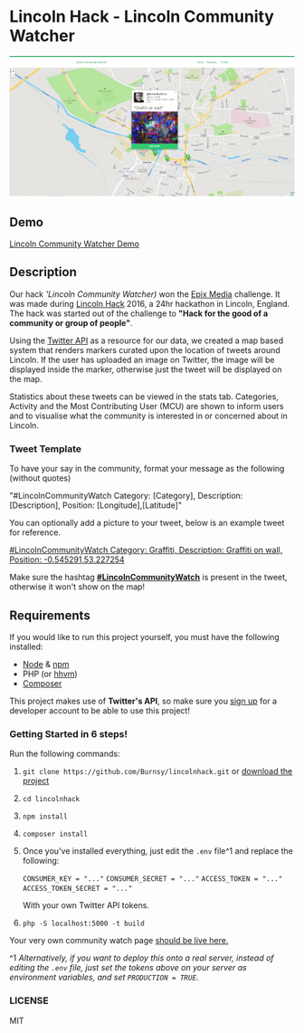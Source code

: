 # Lincoln Hack - Lincoln Community Watcher

![Screenshot](screenshot.png)
## Demo
[Lincoln Community Watcher Demo](https://burnsy.github.io/LincolnHack/)
## Description 

Our hack *'Lincoln Community Watcher)* won the [Epix Media](https://www.epixmedia.co.uk/blog/up-all-night-to-get-hacky/) challenge. It was made during [Lincoln Hack](lincolnhack.org) 2016, a 24hr hackathon in Lincoln, England. The hack was started out of the challenge to **"Hack for the good of a community or group of people"**.

Using the [Twitter API](https://dev.twitter.com) as a resource for our data, we created a map based system that renders markers curated upon the location of tweets around Lincoln. If the user has uploaded an image on Twitter, the image will be displayed inside the marker, otherwise just the tweet will be displayed on the map.

Statistics about these tweets can be viewed in the stats tab. Categories, Activity and the Most Contributing User (MCU) are shown to inform users and to visualise what the community is interested in or concerned about in Lincoln. 

### Tweet Template

To have your say in the community, format your message as the following (without quotes)

"#LincolnCommunityWatch Category: [Category], Description: [Description], Position: [Longitude],[Latitude]"

You can optionally add a picture to your tweet, below is an example tweet for reference.

[#LincolnCommunityWatch Category: Graffiti, Description: Graffiti on wall, Position: -0.545291,53.227254](https://twitter.com/BurnedByChris/status/785084760586653696/photo/1)

Make sure the hashtag [**#LincolnCommunityWatch**](https://twitter.com/hashtag/LincolnCommunityWatch?src=hash) is present in the tweet, otherwise it won't show on the map!

## Requirements

If you would like to run this project yourself, you must have the following installed:

- [Node](https://nodejs.org/) & [npm](https://www.npmjs.com/)
- PHP (or [hhvm](https://hhvm.com))
- [Composer](https://getcomposer.org)

This project makes use of **Twitter's API**, so make sure you [sign up](https://dev.twitter.com) for a developer account to be able to use this project!

### Getting Started in 6 steps!

Run the following commands:

1. `git clone https://github.com/Burnsy/lincolnhack.git` or [download the project](https://github.com/Burnsy/LincolnHack/archive/master.zip)
2. `cd lincolnhack`
3. `npm install`
4. `composer install`
5. Once you've installed everything, just edit the `.env` file^1 and replace the following:

	`CONSUMER_KEY = "..."`
	`CONSUMER_SECRET = "..."`
	`ACCESS_TOKEN = "..."`
	`ACCESS_TOKEN_SECRET = "..."`

	With your own Twitter API tokens.
6. `php -S localhost:5000 -t build`

Your very own community watch page [should be live here.](http://localhost:5000)

^1 *Alternatively, if you want to deploy this onto a real server, instead of editing the `.env` file, just
set the tokens above on your server as environment variables, and set `PRODUCTION = TRUE`.*


### LICENSE

MIT
